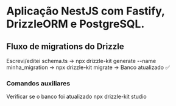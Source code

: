 # Aplicação NestJS com Fastify, DrizzleORM e PostgreSQL.

## Fluxo de migrations do Drizzle

Escrevi/editei schema.ts →
npx drizzle-kit generate --name minha_migration →
npx drizzle-kit migrate →
Banco atualizado ✅

### Comandos auxiliares

Verificar se o banco foi atualizado
npx drizzle-kit studio
